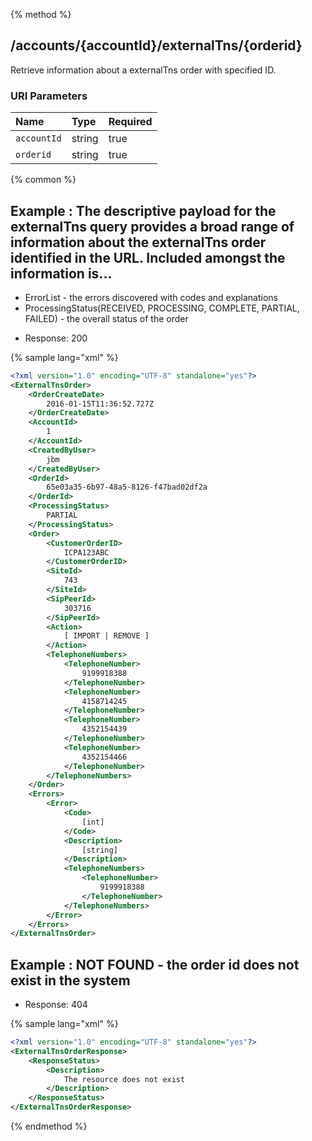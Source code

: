 {% method %}
## /accounts/{accountId}/externalTns/{orderid}

Retrieve information about a externalTns order with specified ID.



### URI Parameters
| Name | Type | Required |
|:-----|:-----|:---------|
| `accountId` | string | true |
| `orderid` | string | true |






{% common %}


## Example : The descriptive payload for the externalTns query provides a broad range of information about the externalTns order identified in the URL.  Included amongst the information is...
<ul>
<li>ErrorList - the errors discovered with codes and explanations</li>
<li>ProcessingStatus(RECEIVED, PROCESSING, COMPLETE, PARTIAL, FAILED) - the overall status of the order</li>
</ul>


* Response: 200

{% sample lang="xml" %}

```xml
<?xml version="1.0" encoding="UTF-8" standalone="yes"?>
<ExternalTnsOrder>
    <OrderCreateDate>
        2016-01-15T11:36:52.727Z
    </OrderCreateDate>
    <AccountId>
        1
    </AccountId>
    <CreatedByUser>
        jbm
    </CreatedByUser>
    <OrderId>
        65e03a35-6b97-48a5-8126-f47bad02df2a
    </OrderId>
    <ProcessingStatus>
        PARTIAL
    </ProcessingStatus>
    <Order>
        <CustomerOrderID>
            ICPA123ABC
        </CustomerOrderID>
        <SiteId>
            743
        </SiteId>
        <SipPeerId>
            303716
        </SipPeerId>
        <Action>
            [ IMPORT | REMOVE ]
        </Action>
        <TelephoneNumbers>
            <TelephoneNumber>
                9199918388
            </TelephoneNumber>
            <TelephoneNumber>
                4158714245
            </TelephoneNumber>
            <TelephoneNumber>
                4352154439
            </TelephoneNumber>
            <TelephoneNumber>
                4352154466
            </TelephoneNumber>
        </TelephoneNumbers>
    </Order>
    <Errors>
        <Error>
            <Code>
                [int]
            </Code>
            <Description>
                [string]
            </Description>
            <TelephoneNumbers>
                <TelephoneNumber>
                    9199918388
                </TelephoneNumber>
            </TelephoneNumbers>
        </Error>
    </Errors>
</ExternalTnsOrder>
```

## Example : NOT FOUND - the order id does not exist in the system

* Response: 404

{% sample lang="xml" %}

```xml
<?xml version="1.0" encoding="UTF-8" standalone="yes"?>
<ExternalTnsOrderResponse>
    <ResponseStatus>
        <Description>
            The resource does not exist
        </Description>
    </ResponseStatus>
</ExternalTnsOrderResponse>
```


{% endmethod %}